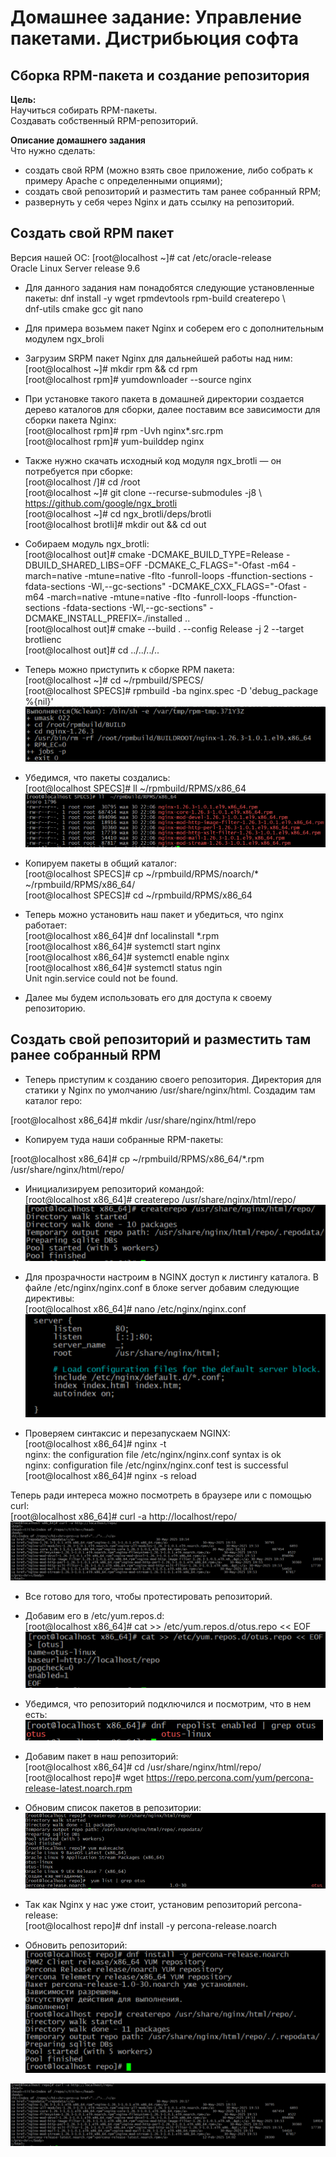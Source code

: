 # Домашнее задание: Управление пакетами. Дистрибьюция софта 
## Сборка RPM-пакета и создание репозитория <br>
**Цель:**<br>
Научиться собирать RPM-пакеты.<br>
Создавать собственный RPM-репозиторий.

**Описание домашнего задания** <br>
Что нужно сделать: <br>
-    создать свой RPM (можно взять свое приложение, либо собрать к примеру Apache с определенными опциями); <br>
   - cоздать свой репозиторий и разместить там ранее собранный RPM; <br>
   - развернуть у себя через Nginx и дать ссылку на репозиторий.

## Создать свой RPM пакет
Версия нашей ОС:
[root@localhost ~]# cat /etc/oracle-release<br>
Oracle Linux Server release 9.6
 
-  Для данного задания нам понадобятся следующие установленные пакеты:
dnf install -y wget rpmdevtools rpm-build createrepo \ <br>
 dnf-utils cmake gcc git nano<br>

- Для примера возьмем пакет Nginx и соберем его с дополнительным модулем ngx_broli<br>
-  Загрузим SRPM пакет Nginx для дальнейшей работы над ним:
[root@localhost ~]# mkdir rpm && cd rpm<br>
[root@localhost rpm]# yumdownloader --source nginx

- При установке такого пакета в домашней директории создается дерево каталогов для сборки, далее поставим все зависимости для сборки пакета Nginx:<br>
[root@localhost rpm]# rpm -Uvh nginx*.src.rpm<br>
[root@localhost rpm]# yum-builddep nginx

- Также нужно скачать исходный код модуля ngx_brotli — он
потребуется при сборке:<br>
[root@localhost /]# cd /root<br>
[root@localhost ~]# git clone --recurse-submodules -j8 \ https://github.com/google/ngx_brotli<br>
[root@localhost ~]# cd ngx_brotli/deps/brotli<br>
[root@localhost brotli]#  mkdir out && cd out

- Собираем модуль ngx_brotli:<br>
[root@localhost out]#  cmake -DCMAKE_BUILD_TYPE=Release -DBUILD_SHARED_LIBS=OFF -DCMAKE_C_FLAGS="-Ofast -m64 -march=native -mtune=native -flto -funroll-loops -ffunction-sections -fdata-sections -Wl,--gc-sections" -DCMAKE_CXX_FLAGS="-Ofast -m64 -march=native -mtune=native -flto -funroll-loops -ffunction-sections -fdata-sections -Wl,--gc-sections" -DCMAKE_INSTALL_PREFIX=./installed ..<br>
[root@localhost out]# cmake --build . --config Release -j 2 --target brotlienc<br>
[root@localhost out]# cd ../../../..

- Теперь можно приступить к сборке RPM пакета:<br>
[root@localhost ~]# cd ~/rpmbuild/SPECS/<br>
[root@localhost SPECS]#  rpmbuild -ba nginx.spec -D 'debug_package %{nil}' <br>
![alt text](image.png)

- Убедимся, что пакеты создались:<br>
[root@localhost SPECS]# ll  ~/rpmbuild/RPMS/x86_64<br>
![alt text](image-1.png)

-  Копируем пакеты в общий каталог:<br>
[root@localhost SPECS]# cp ~/rpmbuild/RPMS/noarch/* ~/rpmbuild/RPMS/x86_64/<br>
[root@localhost SPECS]#  cd ~/rpmbuild/RPMS/x86_64

- Теперь можно установить наш пакет и убедиться, что nginx работает:<br>
[root@localhost x86_64]# dnf localinstall *.rpm<br>
[root@localhost x86_64]# systemctl start nginx<br>
[root@localhost x86_64]# systemctl enable nginx<br>
[root@localhost x86_64]#  systemctl status ngin<br>
Unit ngin.service could not be found.

- Далее мы будем использовать его для доступа к своему репозиторию.<br>

## Создать свой репозиторий и разместить там ранее собранный RPM

- Теперь приступим к созданию своего репозитория. Директория для статики у Nginx по умолчанию /usr/share/nginx/html. Создадим там каталог repo:

[root@localhost x86_64]#  mkdir /usr/share/nginx/html/repo

- Копируем туда наши собранные RPM-пакеты:

[root@localhost x86_64]# cp ~/rpmbuild/RPMS/x86_64/*.rpm /usr/share/nginx/html/repo/

- Инициализируем репозиторий командой:<br>
[root@localhost x86_64]# createrepo /usr/share/nginx/html/repo/<br>
![alt text](image-2.png)

- Для прозрачности настроим в NGINX доступ к листингу каталога. В файле /etc/nginx/nginx.conf в блоке server добавим следующие директивы:<br>
[root@localhost x86_64]# nano /etc/nginx/nginx.conf<br>
![alt text](image-3.png)<br>

- Проверяем синтаксис и перезапускаем NGINX:<br>
[root@localhost x86_64]# nginx -t<br>
nginx: the configuration file /etc/nginx/nginx.conf syntax is ok<br>
nginx: configuration file /etc/nginx/nginx.conf test is successful<br>
[root@localhost x86_64]# nginx -s reload

 Теперь ради интереса можно посмотреть в браузере или с помощью curl:<br>
 [root@localhost x86_64]# curl -a http://localhost/repo/<br>
 ![alt text](image-4.png)

- Все готово для того, чтобы протестировать репозиторий.<br>
- Добавим его в /etc/yum.repos.d:<br>
[root@localhost x86_64]# cat >> /etc/yum.repos.d/otus.repo << EOF<br>
![alt text](image-5.png)

- Убедимся, что репозиторий подключился и посмотрим, что в нем есть:<br>
![alt text](image-6.png)

- Добавим пакет в наш репозиторий:<br>
[root@localhost x86_64]#  cd /usr/share/nginx/html/repo/<br>
[root@localhost repo]#  wget https://repo.percona.com/yum/percona-release-latest.noarch.rpm

- Обновим список пакетов в репозитории:<br>
![alt text](image-7.png)

- Так как Nginx у нас уже стоит, установим репозиторий percona-release:<br>
[root@localhost repo]# dnf install -y percona-release.noarch

-  Обновить репозиторий:<br>
![alt text](image-8.png)<br>

![alt text](image-9.png)
